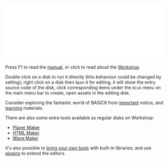 ![](imgs/welcome.png)

Press F1 to read the [manual](manual), or click to read about the [Workshop](workshop).

Double click on a disk to run it directly (this behaviour could be changed by setting); right click on a disk then `Open` it for editing, it will show the entry source code of the disk, click corresponding items under the `Disk` menu on the main menu bar to create, open assets in the editing disk.

Consider exploring the fantastic world of BASIC8 from [important](https://steamcommunity.com/app/767240/discussions/4/2906376154311390056/) notice, and [learning](https://steamcommunity.com/app/767240/discussions/4/1696040635922300967/) materials.

There are also some extra tools available as regular disks on Workshop:

* [Player Maker](https://steamcommunity.com/sharedfiles/filedetails/?id=1328727512)
* [HTML Maker](https://steamcommunity.com/sharedfiles/filedetails/?id=1391948686)
* [Wave Maker](https://steamcommunity.com/sharedfiles/filedetails/?id=1352790993)

It's also possible to [bring your own tools](https://steamcommunity.com/sharedfiles/filedetails/?id=1350153766) with built-in libraries; and use [plugins](https://github.com/paladin-t/b8.plugins) to extend the editors.
